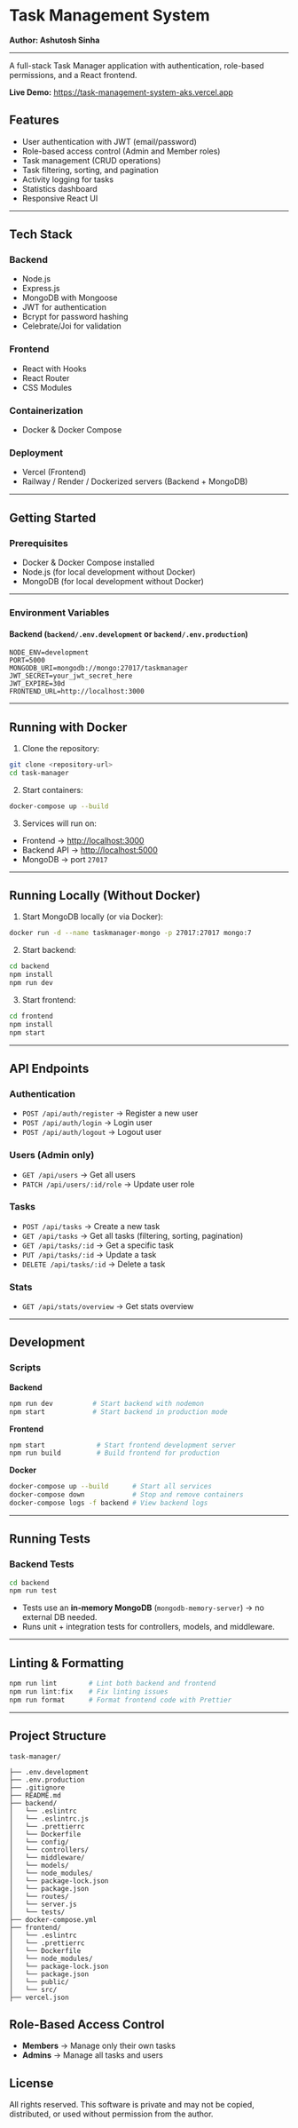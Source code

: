 # Task Management System

**Author: Ashutosh Sinha**

---

A full-stack Task Manager application with authentication, role-based permissions, and a React frontend.

**Live Demo:** https://task-management-system-aks.vercel.app

## Features

- User authentication with JWT (email/password)
- Role-based access control (Admin and Member roles)
- Task management (CRUD operations)
- Task filtering, sorting, and pagination
- Activity logging for tasks
- Statistics dashboard
- Responsive React UI

---

## Tech Stack

### Backend

- Node.js
- Express.js
- MongoDB with Mongoose
- JWT for authentication
- Bcrypt for password hashing
- Celebrate/Joi for validation

### Frontend

- React with Hooks
- React Router
- CSS Modules

### Containerization

- Docker & Docker Compose

### Deployment

- Vercel (Frontend)
- Railway / Render / Dockerized servers (Backend + MongoDB)

---

## Getting Started

### Prerequisites

- Docker & Docker Compose installed
- Node.js (for local development without Docker)
- MongoDB (for local development without Docker)

---

### Environment Variables

#### Backend (`backend/.env.development` or `backend/.env.production`)

```env
NODE_ENV=development
PORT=5000
MONGODB_URI=mongodb://mongo:27017/taskmanager
JWT_SECRET=your_jwt_secret_here
JWT_EXPIRE=30d
FRONTEND_URL=http://localhost:3000
```

---

## Running with Docker

1. Clone the repository:

```bash
git clone <repository-url>
cd task-manager
```

2. Start containers:

```bash
docker-compose up --build
```

3. Services will run on:

- Frontend → [http://localhost:3000](http://localhost:3000)
- Backend API → [http://localhost:5000](http://localhost:5000)
- MongoDB → port `27017`

---

## Running Locally (Without Docker)

1. Start MongoDB locally (or via Docker):

```bash
docker run -d --name taskmanager-mongo -p 27017:27017 mongo:7
```

2. Start backend:

```bash
cd backend
npm install
npm run dev
```

3. Start frontend:

```bash
cd frontend
npm install
npm start
```

---

## API Endpoints

### Authentication

- `POST /api/auth/register` → Register a new user
- `POST /api/auth/login` → Login user
- `POST /api/auth/logout` → Logout user

### Users (Admin only)

- `GET /api/users` → Get all users
- `PATCH /api/users/:id/role` → Update user role

### Tasks

- `POST /api/tasks` → Create a new task
- `GET /api/tasks` → Get all tasks (filtering, sorting, pagination)
- `GET /api/tasks/:id` → Get a specific task
- `PUT /api/tasks/:id` → Update a task
- `DELETE /api/tasks/:id` → Delete a task

### Stats

- `GET /api/stats/overview` → Get stats overview

---

## Development

### Scripts

**Backend**

```bash
npm run dev          # Start backend with nodemon
npm start            # Start backend in production mode
```

**Frontend**

```bash
npm start             # Start frontend development server
npm run build         # Build frontend for production
```

**Docker**

```bash
docker-compose up --build      # Start all services
docker-compose down            # Stop and remove containers
docker-compose logs -f backend # View backend logs
```

---

## Running Tests

### Backend Tests

```bash
cd backend
npm run test
```

- Tests use an **in-memory MongoDB** (`mongodb-memory-server`) → no external DB needed.
- Runs unit + integration tests for controllers, models, and middleware.

---

## Linting & Formatting

```bash
npm run lint        # Lint both backend and frontend
npm run lint:fix    # Fix linting issues
npm run format      # Format frontend code with Prettier
```

---

## Project Structure

```
task-manager/

├── .env.development
├── .env.production
├── .gitignore
├── README.md
├── backend/
│   └── .eslintrc
│   └── .eslintrc.js
│   └── .prettierrc
│   └── Dockerfile
│   └── config/
│   └── controllers/
│   └── middleware/
│   └── models/
│   └── node_modules/
│   └── package-lock.json
│   └── package.json
│   └── routes/
│   └── server.js
│   └── tests/
├── docker-compose.yml
├── frontend/
│   └── .eslintrc
│   └── .prettierrc
│   └── Dockerfile
│   └── node_modules/
│   └── package-lock.json
│   └── package.json
│   └── public/
│   └── src/
├── vercel.json

```

## Role-Based Access Control

- **Members** → Manage only their own tasks
- **Admins** → Manage all tasks and users

## License

All rights reserved. This software is private and may not be copied, distributed, or used without permission from the author.
